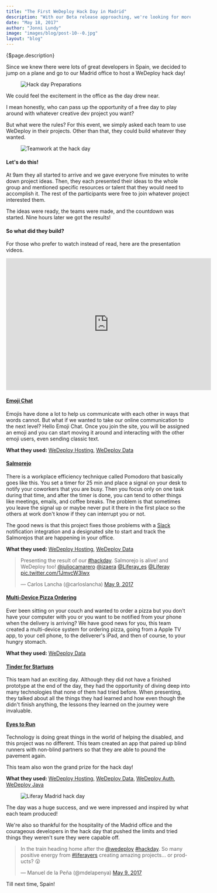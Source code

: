 ```yaml
---
title: "The First WeDeploy Hack Day in Madrid"
description: "With our Beta release approaching, we're looking for more and more developers to try out WeDeploy and give us feedback about how we can make it better."
date: "May 18, 2017"
author: "Jonni Lundy"
image: "images/blog/post-10--0.jpg"
layout: "blog"
---
```


<article>

{$page.description}

Since we knew there were lots of great developers in Spain, we decided to jump on a plane and go to our Madrid office to host a WeDeploy hack day!

<figure>
    <img src="/images/blog/post-10--1.jpg" alt="Hack day Preparations">
</figure>

We could feel the excitement in the office as the day drew near.

I mean honestly, who can pass up the opportunity of a free day to play around with whatever creative dev project you want?

But what were the rules? For this event, we simply asked each team to use WeDeploy in their projects. Other than that, they could build whatever they wanted.

<figure>
    <img src="/images/blog/post-10--2.jpg" alt="Teamwork at the hack day">
</figure>

#### Let's do this!

At 9am they all started to arrive and we gave everyone five minutes to write down project ideas. Then, they each presented their ideas to the whole group and mentioned specific resources or talent that they would need to accomplish it. The rest of the participants were free to join whatever project interested them.

The ideas were ready, the teams were made, and the countdown was started. Nine hours later we got the results!

#### So what did they build?

For those who prefer to watch instead of read, here are the presentation videos.

<div class="video-container">
<iframe width="560" height="360" src="https://www.youtube.com/embed/videoseries?list=PLKb_gn-WO_Ko30pgNP-gxTKKrsaAC-jlk" frameborder="0" allowfullscreen></iframe>
</div>

#### [Emoji Chat](https://www.youtube.com/watch?v=7iMfTvhB-38&list=PLKb_gn-WO_Ko30pgNP-gxTKKrsaAC-jlk&index=1)

Emojis have done a lot to help us communicate with each other in ways that words cannot. But what if we wanted to take our online communication to the next level? Hello Emoji Chat. Once you join the site, you will be assigned an emoji and you can start moving it around and interacting with the other emoji users, even sending classic text.

**What they used:** [WeDeploy Hosting](/docs/hosting), [WeDeploy Data](/docs/data)

#### [Salmorejo](https://www.youtube.com/watch?v=OcUhyNp7KFY&list=PLKb_gn-WO_Ko30pgNP-gxTKKrsaAC-jlk&index=5)

There is a workplace efficiency technique called Pomodoro that basically goes like this. You set a timer for 25 min and place a signal on your desk to notify your coworkers that you are busy. Then you focus only on one task during that time, and after the timer is done, you can tend to other things like meetings, emails, and coffee breaks. The problem is that sometimes you leave the signal up or maybe never put it there in the first place so the others at work don't know if they can interrupt you or not.

The good news is that this project fixes those problems with a [Slack](https://slack.com/) notification integration and a designated site to start and track the Salmorejos that are happening in your office.

**What they used:** [WeDeploy Hosting](/docs/hosting), [WeDeploy Data](/docs/data)

<blockquote class="twitter-tweet" data-lang="en"><p lang="en" dir="ltr">Presenting the result of our <a href="https://twitter.com/hashtag/hackday?src=hash">#hackday</a>. Salmorejo is alive! and WeDeploy too! <a href="https://twitter.com/juliocamarero">@juliocamarero</a> <a href="https://twitter.com/izaera">@izaera</a> <a href="https://twitter.com/Liferay_es">@Liferay_es</a> <a href="https://twitter.com/Liferay">@Liferay</a> <a href="https://t.co/1JmvcW3lwx">pic.twitter.com/1JmvcW3lwx</a></p>&mdash; Carlos Lancha (@carloslancha) <a href="https://twitter.com/carloslancha/status/861979492230844416">May 9, 2017</a></blockquote>
<script async src="//platform.twitter.com/widgets.js" charset="utf-8"></script>

#### [Multi-Device Pizza Ordering](https://www.youtube.com/watch?v=5AoDiNM1kbI&list=PLKb_gn-WO_Ko30pgNP-gxTKKrsaAC-jlk&index=3)

Ever been sitting on your couch and wanted to order a pizza but you don't have your computer with you or you want to be notified from your phone when the delivery is arriving? We have good news for you, this team created a multi-device system for ordering pizza, going from a Apple TV app, to your cell phone, to the deliverer's iPad, and then of course, to your hungry stomach.

**What they used:** [WeDeploy Data](/docs/data)

#### [Tinder for Startups](https://www.youtube.com/watch?v=OcUhyNp7KFY&list=PLKb_gn-WO_Ko30pgNP-gxTKKrsaAC-jlk&index=5)

This team had an exciting day. Although they did not have a finished prototype at the end of the day, they had the opportunity of diving deep into many technologies that none of them had tried before. When presenting, they talked about all the things they had learned and how even though the didn't finish anything, the lessons they learned on the journey were invaluable.

#### [Eyes to Run](https://www.youtube.com/watch?v=06kDmXkoo50&list=PLKb_gn-WO_Ko30pgNP-gxTKKrsaAC-jlk&index=2)

Technology is doing great things in the world of helping the disabled, and this project was no different. This team created an app that paired up blind runners with non-blind partners so that they are able to pound the pavement again.

This team also won the grand prize for the hack day!

**What they used:** [WeDeploy Hosting](/docs/hosting), [WeDeploy Data](/docs/data), [WeDeploy Auth](/docs/auth), [WeDeploy Java](/docs/other/java/)

<figure>
    <img src="/images/blog/post-10--3.jpg" alt="Liferay Madrid hack day">
</figure>

The day was a huge success, and we were impressed and inspired by what each team produced!

We're also so thankful for the hospitality of the Madrid office and the courageous developers in the hack day that pushed the limits and tried things they weren't sure they were capable off.

<blockquote class="twitter-tweet" data-lang="en"><p lang="en" dir="ltr">In the train heading home after the <a href="https://twitter.com/wedeploy">@wedeploy</a> <a href="https://twitter.com/hashtag/hackday?src=hash">#hackday</a>. So many positive energy from <a href="https://twitter.com/hashtag/liferayers?src=hash">#liferayers</a> creating amazing projects... or products? 😲</p>&mdash; Manuel de la Peña (@mdelapenya) <a href="https://twitter.com/mdelapenya/status/862035557932830721">May 9, 2017</a></blockquote>
<script async src="//platform.twitter.com/widgets.js" charset="utf-8"></script>

Till next time, Spain!

</article>
